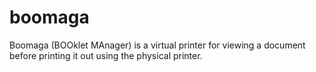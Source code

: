 # boomaga
Boomaga (BOOklet MAnager) is a virtual printer for viewing a document before printing it out using the physical printer.

